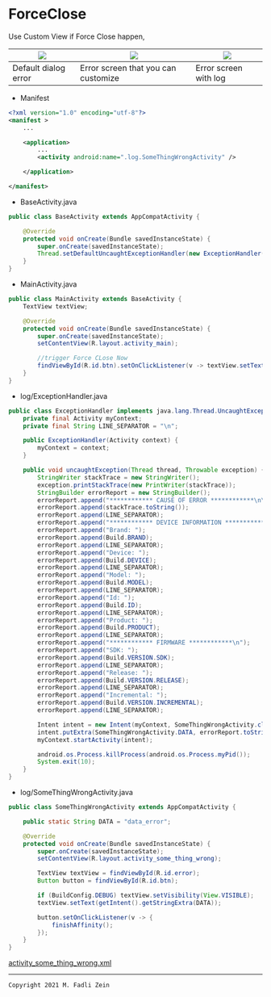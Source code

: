 # ForceClose

Use Custom View if Force Close happen,

|![](https://github.com/gzeinnumer/ForceClose/blob/master/preview/example1.gif)|![](https://github.com/gzeinnumer/ForceClose/blob/master/preview/example2.gif)|![](https://github.com/gzeinnumer/ForceClose/blob/master/preview/example3.gif)|
|---|---|---|
|Default dialog error|Error screen that you can customize|Error screen with log|

- Manifest
```xml
<?xml version="1.0" encoding="utf-8"?>
<manifest >
    ...

    <application>
        ...
        <activity android:name=".log.SomeThingWrongActivity" />

    </application>

</manifest>
```

- BaseActivity.java
```java
public class BaseActivity extends AppCompatActivity {

    @Override
    protected void onCreate(Bundle savedInstanceState) {
        super.onCreate(savedInstanceState);
        Thread.setDefaultUncaughtExceptionHandler(new ExceptionHandler(this));
    }
}
```

- MainActivity.java
```java
public class MainActivity extends BaseActivity {
    TextView textView;

    @Override
    protected void onCreate(Bundle savedInstanceState) {
        super.onCreate(savedInstanceState);
        setContentView(R.layout.activity_main);

        //trigger Force CLose Now
        findViewById(R.id.btn).setOnClickListener(v -> textView.setText(""));
    }
}
```

- log/ExceptionHandler.java
```java
public class ExceptionHandler implements java.lang.Thread.UncaughtExceptionHandler {
    private final Activity myContext;
    private final String LINE_SEPARATOR = "\n";

    public ExceptionHandler(Activity context) {
        myContext = context;
    }

    public void uncaughtException(Thread thread, Throwable exception) {
        StringWriter stackTrace = new StringWriter();
        exception.printStackTrace(new PrintWriter(stackTrace));
        StringBuilder errorReport = new StringBuilder();
        errorReport.append("************ CAUSE OF ERROR ************\n\n");
        errorReport.append(stackTrace.toString());
        errorReport.append(LINE_SEPARATOR);
        errorReport.append("************ DEVICE INFORMATION ***********\n");
        errorReport.append("Brand: ");
        errorReport.append(Build.BRAND);
        errorReport.append(LINE_SEPARATOR);
        errorReport.append("Device: ");
        errorReport.append(Build.DEVICE);
        errorReport.append(LINE_SEPARATOR);
        errorReport.append("Model: ");
        errorReport.append(Build.MODEL);
        errorReport.append(LINE_SEPARATOR);
        errorReport.append("Id: ");
        errorReport.append(Build.ID);
        errorReport.append(LINE_SEPARATOR);
        errorReport.append("Product: ");
        errorReport.append(Build.PRODUCT);
        errorReport.append(LINE_SEPARATOR);
        errorReport.append("************ FIRMWARE ************\n");
        errorReport.append("SDK: ");
        errorReport.append(Build.VERSION.SDK);
        errorReport.append(LINE_SEPARATOR);
        errorReport.append("Release: ");
        errorReport.append(Build.VERSION.RELEASE);
        errorReport.append(LINE_SEPARATOR);
        errorReport.append("Incremental: ");
        errorReport.append(Build.VERSION.INCREMENTAL);
        errorReport.append(LINE_SEPARATOR);

        Intent intent = new Intent(myContext, SomeThingWrongActivity.class);
        intent.putExtra(SomeThingWrongActivity.DATA, errorReport.toString());
        myContext.startActivity(intent);

        android.os.Process.killProcess(android.os.Process.myPid());
        System.exit(10);
    }
}
```

- log/SomeThingWrongActivity.java
```java
public class SomeThingWrongActivity extends AppCompatActivity {

    public static String DATA = "data_error";

    @Override
    protected void onCreate(Bundle savedInstanceState) {
        super.onCreate(savedInstanceState);
        setContentView(R.layout.activity_some_thing_wrong);

        TextView textView = findViewById(R.id.error);
        Button button = findViewById(R.id.btn);

        if (BuildConfig.DEBUG) textView.setVisibility(View.VISIBLE);
        textView.setText(getIntent().getStringExtra(DATA));

        button.setOnClickListener(v -> {
            finishAffinity();
        });
    }
}
```
[activity_some_thing_wrong.xml](https://github.com/gzeinnumer/ForceClose/blob/master/app/src/main/res/layout/activity_some_thing_wrong.xml)

---

```
Copyright 2021 M. Fadli Zein
```